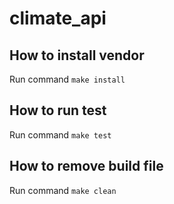 # climate_api
## How to install vendor
Run command `make install`
## How to run test
Run command `make test`
## How to remove build file
Run command `make clean`
